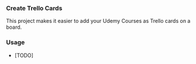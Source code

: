 ### Create Trello Cards

This project makes it easier to add your Udemy Courses as Trello cards on a board. 

### Usage

* [TODO]
